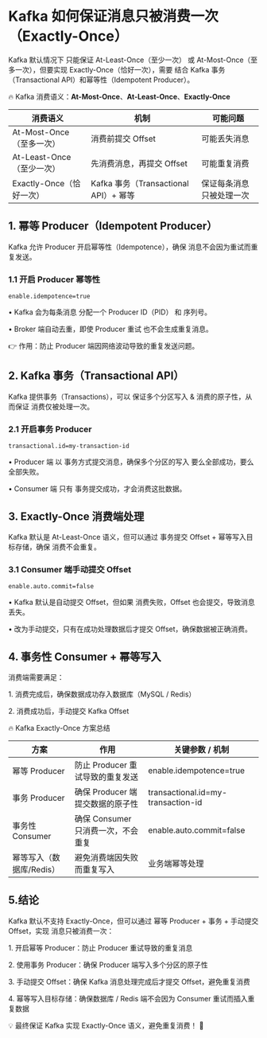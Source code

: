 # Kafka 如何保证消息只被消费一次（Exactly-Once）

Kafka 默认情况下 只能保证 At-Least-Once（至少一次） 或 At-Most-Once（至多一次），但要实现 Exactly-Once（恰好一次），需要 结合 Kafka 事务（Transactional API）和幂等性（Idempotent Producer）。

🔥 Kafka 消费语义：**At-Most-Once**、**At-Least-Once**、**Exactly-Once**

| 消费语义                | 机制                              | 可能问题         |
| ------------------- | ------------------------------- | ------------ |
| At-Most-Once（至多一次）  | 消费前提交 Offset                    | 可能丢失消息       |
| At-Least-Once（至少一次） | 先消费消息，再提交 Offset                | 可能重复消费       |
| Exactly-Once（恰好一次）  | Kafka 事务（Transactional API）+ 幂等 | 保证每条消息只被处理一次 |

## 1. 幂等 Producer（Idempotent Producer）

Kafka 允许 Producer 开启幂等性（Idempotence），确保 消息不会因为重试而重复发送。

### 1.1 开启 Producer 幂等性

```
enable.idempotence=true
```

• Kafka 会为每条消息 分配一个 Producer ID（PID） 和 序列号。

• Broker 端自动去重，即使 Producer 重试 也不会生成重复消息。

👉 作用：防止 Producer 端因网络波动导致的重复发送问题。

## 2. Kafka 事务（Transactional API）

Kafka 提供事务（Transactions），可以 保证多个分区写入 & 消费的原子性，从而保证 消费仅被处理一次。

### 2.1 开启事务 Producer

```
transactional.id=my-transaction-id
```

• Producer 端 以 事务方式提交消息，确保多个分区的写入 要么全部成功，要么全部失败。

• Consumer 端 只有 事务提交成功，才会消费这批数据。

## 3. Exactly-Once 消费端处理

Kafka 默认是 At-Least-Once 语义，但可以通过 事务提交 Offset + 幂等写入目标存储，确保 消费不会重复。

### 3.1 Consumer 端手动提交 Offset

```
enable.auto.commit=false
```

• Kafka 默认是自动提交 Offset，但如果 消费失败，Offset 也会提交，导致消息丢失。

• 改为手动提交，只有在成功处理数据后才提交 Offset，确保数据被正确消费。

## 4. 事务性 Consumer + 幂等写入

消费端需要满足：

1\. 消费完成后，确保数据成功存入数据库（MySQL / Redis）

2\. 消费成功后，手动提交 Kafka Offset

🔥 Kafka Exactly-Once 方案总结

| 方案              | 作用                     | 关键参数 / 机制                          |
| --------------- | ---------------------- | ---------------------------------- |
| 幂等 Producer     | 防止 Producer 重试导致的重复发送  | enable.idempotence=true            |
| 事务 Producer     | 确保 Producer 端提交数据的原子性  | transactional.id=my-transaction-id |
| 事务性 Consumer    | 确保 Consumer 只消费一次，不会重复 | enable.auto.commit=false           |
| 幂等写入（数据库/Redis） | 避免消费端因失败而重复写入          | 业务端幂等处理                            |

## 5.结论

Kafka 默认不支持 Exactly-Once，但可以通过 幂等 Producer + 事务 + 手动提交 Offset，实现 消息只被消费一次：

1\. 开启幂等 Producer：防止 Producer 重试导致的重复消息

2\. 使用事务 Producer：确保 Producer 端写入多个分区的原子性

3\. 手动提交 Offset：确保 Kafka 消息处理完成后才提交 Offset，避免重复消费

4\. 幂等写入目标存储：确保数据库 / Redis 端不会因为 Consumer 重试而插入重复数据

💡 最终保证 Kafka 实现 Exactly-Once 语义，避免重复消费！ 🚀
